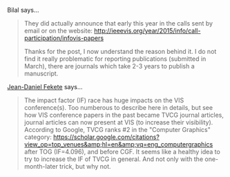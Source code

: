 Bilal says…
>	They did actually announce that early this year in the calls sent by email or on the website: http://ieeevis.org/year/2015/info/call-participation/infovis-papers
>	
>	Thanks for the post, I now understand the reason behind it. I do not find it really problematic for reporting publications (submitted in March), there are journals which take 2-3 years to publish a manuscript.

<a href="http://www.aviz.fr/~fekete" rel="nofollow noopener" target="_blank">Jean-Daniel Fekete</a> says…
>	The impact factor (IF) race has huge impacts on the VIS conference(s). Too numberous to describe here in details, but see how VIS conference papers in the past became TVCG journal articles, journal articles can now present at VIS (to increase their visibility).
>	According to Google, TVCG ranks #2 in the "Computer Graphics" category:
>	https://scholar.google.com/citations?view_op=top_venues&amp;hl=en&amp;vq=eng_computergraphics
>	after TOG (IF=4.096), and before CGF.
>	It seems like a healthy idea to try to increase the IF of TVCG in general. And not only with the one-month-later trick, but why not.
